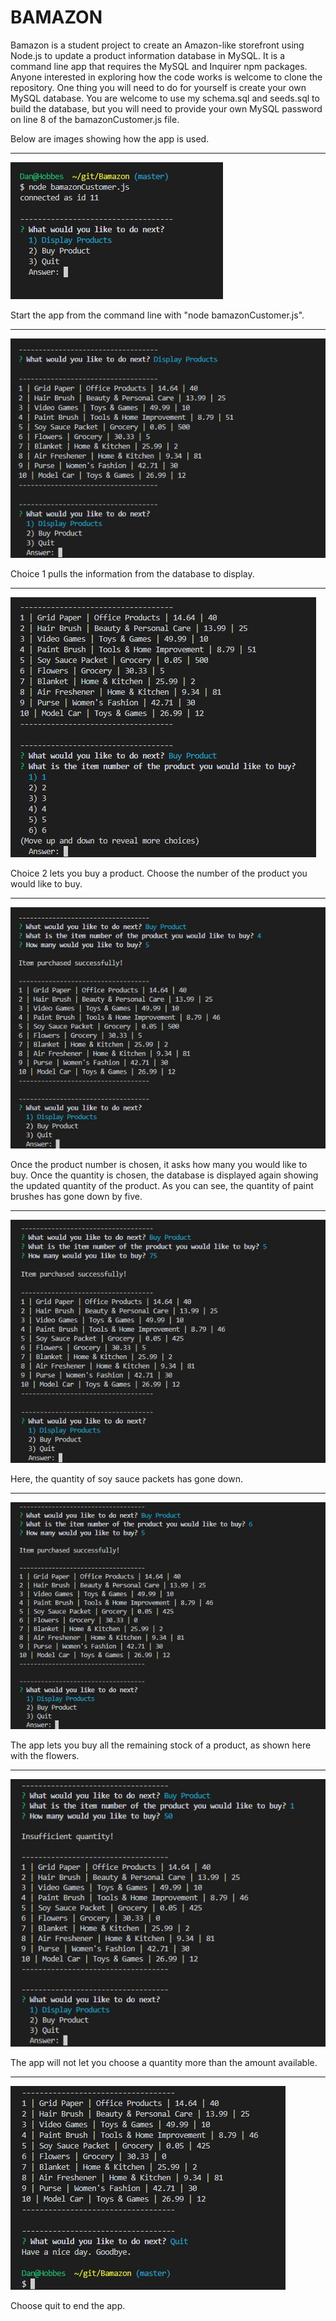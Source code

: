 # BAMAZON

Bamazon is a student project to create an Amazon-like storefront using Node.js to update a product information database in MySQL. It is a command line app that requires the MySQL and Inquirer npm packages. Anyone interested in exploring how the code works is welcome to clone the repository. One thing you will need to do for yourself is create your own MySQL database. You are welcome to use my schema.sql and seeds.sql to build the database, but you will need to provide your own MySQL password on line 8 of the bamazonCustomer.js file.

Below are images showing how the app is used.

-------------------------------------------
![Bamazon01-image](/images/Screen_Capture_01.JPG)

Start the app from the command line with "node bamazonCustomer.js".

-------------------------------------------
![Bamazon02-image](/images/Screen_Capture_02.JPG)

Choice 1 pulls the information from the database to display.

-------------------------------------------
![Bamazon03-image](/images/Screen_Capture_03.JPG)

Choice 2 lets you buy a product. Choose the number of the product you would like to buy.

-------------------------------------------
![Bamazon04-image](/images/Screen_Capture_04.JPG)

Once the product number is chosen, it asks how many you would like to buy. Once the quantity is chosen, the database is displayed again showing the updated quantity of the product. As you can see, the quantity of paint brushes has gone down by five.

-------------------------------------------
![Bamazon05-image](/images/Screen_Capture_05.JPG)

Here, the quantity of soy sauce packets has gone down.

-------------------------------------------
![Bamazon06-image](/images/Screen_Capture_06.JPG)

The app lets you buy all the remaining stock of a product, as shown here with the flowers.

-------------------------------------------
![Bamazon07-image](/images/Screen_Capture_07.JPG)

The app will not let you choose a quantity more than the amount available.

-------------------------------------------
![Bamazon08-image](/images/Screen_Capture_08.JPG)

Choose quit to end the app.
